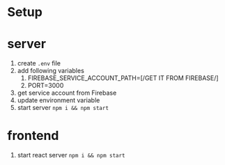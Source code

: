 # Setup

# server
1. create `.env` file
2. add following variables
   1. FIREBASE_SERVICE_ACCOUNT_PATH=[/GET IT FROM FIREBASE/]
   2. PORT=3000
3. get service account from Firebase
4. update environment variable
5. start server `npm i && npm start`

# frontend
1. start react server `npm i && npm start`